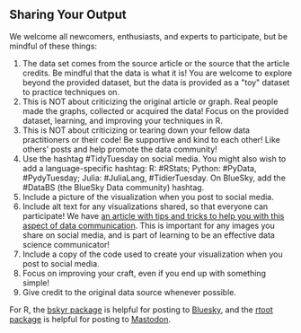 ## Sharing Your Output

We welcome all newcomers, enthusiasts, and experts to participate, but be mindful of these things:

1. The data set comes from the source article or the source that the article credits. Be mindful that the data is what it is! You are welcome to explore beyond the provided dataset, but the data is provided as a "toy" dataset to practice techniques on.  
2. This is NOT about criticizing the original article or graph. Real people made the graphs, collected or acquired the data! Focus on the provided dataset, learning, and improving your techniques in R.  
3. This is NOT about criticizing or tearing down your fellow data practitioners or their code! Be supportive and kind to each other! Like others' posts and help promote the data community!  
4. Use the hashtag #TidyTuesday on social media. You might also wish to add a language-specific hashtag: R: #RStats; Python: #PyData, #PydyTuesday; Julia: #JuliaLang, #TidierTuesday. On BlueSky, add the #DataBS (the BlueSky Data community) hashtag.
5. Include a picture of the visualization when you post to social media.  
6. Include alt text for any visualizations shared, so that everyone can participate! We have [an article with tips and tricks to help you with this aspect of data communication](alt_text.md). This is important for any images you share on social media, and is part of learning to be an effective data science communicator!
7. Include a copy of the code used to create your visualization when you post to social media.
8. Focus on improving your craft, even if you end up with something simple!  
9. Give credit to the original data source whenever possible.

For R, the [bskyr package](https://christophertkenny.com/bskyr/) is helpful for posting to [Bluesky](https://bsky.app/), and the [rtoot package](https://schochastics.github.io/rtoot/) is helpful for posting to [Mastodon](https://fosstodon.org/tags/rstats).
